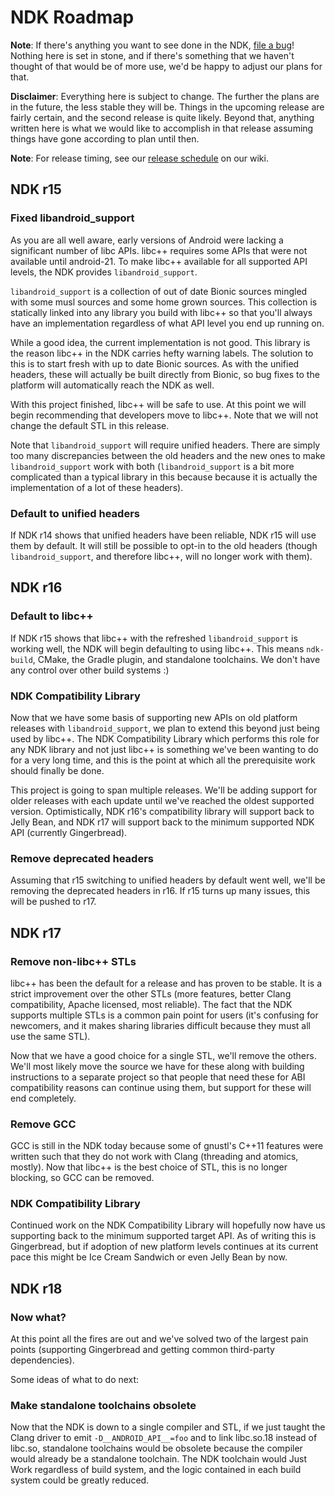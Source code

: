 NDK Roadmap
===========

**Note**: If there's anything you want to see done in the NDK, [file a bug]!
Nothing here is set in stone, and if there's something that we haven't thought
of that would be of more use, we'd be happy to adjust our plans for that.

[file a bug]: https://github.com/android-ndk/ndk/issues

**Disclaimer**: Everything here is subject to change. The further the plans are
in the future, the less stable they will be. Things in the upcoming release are
fairly certain, and the second release is quite likely. Beyond that, anything
written here is what we would like to accomplish in that release assuming things
have gone according to plan until then.

**Note**: For release timing, see our [release schedule] on our wiki.

[release schedule]: https://github.com/android-ndk/ndk/wiki#release-schedule


NDK r15
-------

### Fixed libandroid\_support

As you are all well aware, early versions of Android were lacking a significant
number of libc APIs. libc++ requires some APIs that were not available until
android-21. To make libc++ available for all supported API levels, the NDK
provides `libandroid_support`.

`libandroid_support` is a collection of out of date Bionic sources mingled with
some musl sources and some home grown sources. This collection is statically
linked into any library you build with libc++ so that you'll always have an
implementation regardless of what API level you end up running on.

While a good idea, the current implementation is not good. This library is the
reason libc++ in the NDK carries hefty warning labels. The solution to this is
to start fresh with up to date Bionic sources. As with the unified headers,
these will actually be built directly from Bionic, so bug fixes to the platform
will automatically reach the NDK as well.

With this project finished, libc++ will be safe to use. At this point we will
begin recommending that developers move to libc++. Note that we will not change
the default STL in this release.

Note that `libandroid_support` will require unified headers. There are simply
too many discrepancies between the old headers and the new ones to make
`libandroid_support` work with both (`libandroid_support` is a bit more
complicated than a typical library in this because because it is actually the
implementation of a lot of these headers).

### Default to unified headers

If NDK r14 shows that unified headers have been reliable, NDK r15 will use them
by default. It will still be possible to opt-in to the old headers (though
`libandroid_support`, and therefore libc++, will no longer work with them).


NDK r16
-------

### Default to libc++

If NDK r15 shows that libc++ with the refreshed `libandroid_support` is working
well, the NDK will begin defaulting to using libc++. This means `ndk-build`,
CMake, the Gradle plugin, and standalone toolchains. We don't have any control
over other build systems :)

### NDK Compatibility Library

Now that we have some basis of supporting new APIs on old platform releases with
`libandroid_support`, we plan to extend this beyond just being used by libc++.
The NDK Compatibility Library which performs this role for any NDK library and
not just libc++ is something we've been wanting to do for a very long time, and
this is the point at which all the prerequisite work should finally be done.

This project is going to span multiple releases. We'll be adding support for
older releases with each update until we've reached the oldest supported
version. Optimistically, NDK r16's compatibility library will support back to
Jelly Bean, and NDK r17 will support back to the minimum supported NDK API
(currently Gingerbread).

### Remove deprecated headers

Assuming that r15 switching to unified headers by default went well, we'll be
removing the deprecated headers in r16. If r15 turns up many issues, this will
be pushed to r17.


NDK r17
-------

### Remove non-libc++ STLs

libc++ has been the default for a release and has proven to be stable. It is a
strict improvement over the other STLs (more features, better Clang
compatibility, Apache licensed, most reliable). The fact that the NDK supports
multiple STLs is a common pain point for users (it's confusing for newcomers,
and it makes sharing libraries difficult because they must all use the same
STL).

Now that we have a good choice for a single STL, we'll remove the others. We'll
most likely move the source we have for these along with building instructions
to a separate project so that people that need these for ABI compatibility
reasons can continue using them, but support for these will end completely.

### Remove GCC

GCC is still in the NDK today because some of gnustl's C++11 features were
written such that they do not work with Clang (threading and atomics, mostly).
Now that libc++ is the best choice of STL, this is no longer blocking, so GCC
can be removed.

### NDK Compatibility Library

Continued work on the NDK Compatibility Library will hopefully now have us
supporting back to the minimum supported target API. As of writing this is
Gingerbread, but if adoption of new platform levels continues at its current
pace this might be Ice Cream Sandwich or even Jelly Bean by now.


NDK r18
-------

### Now what?

At this point all the fires are out and we've solved two of the largest pain
points (supporting Gingerbread and getting common third-party dependencies).

Some ideas of what to do next:

### Make standalone toolchains obsolete

Now that the NDK is down to a single compiler and STL, if we just taught the
Clang driver to emit `-D__ANDROID_API__=foo` and to link libc.so.18 instead of
libc.so, standalone toolchains would be obsolete because the compiler would
already be a standalone toolchain. The NDK toolchain would Just Work regardless
of build system, and the logic contained in each build system could be greatly
reduced.
